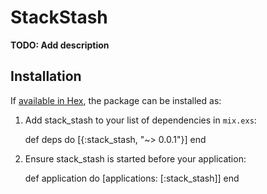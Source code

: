 # StackStash

**TODO: Add description**

## Installation

If [available in Hex](https://hex.pm/docs/publish), the package can be installed as:

  1. Add stack_stash to your list of dependencies in `mix.exs`:

        def deps do
          [{:stack_stash, "~> 0.0.1"}]
        end

  2. Ensure stack_stash is started before your application:

        def application do
          [applications: [:stack_stash]]
        end
